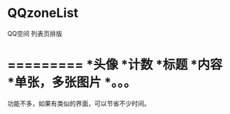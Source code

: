 QQzoneList
==========

QQ空间 列表页排版

=========
*头像
*计数
*标题
*内容
*单张，多张图片
*。。。
=========
功能不多，如果有类似的界面，可以节省不少时间。
